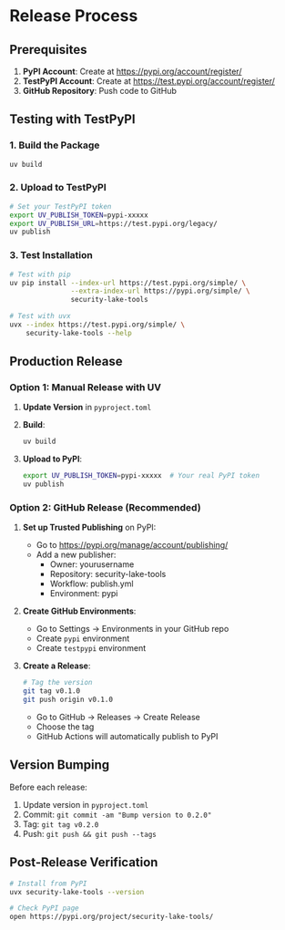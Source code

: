 # Release Process

## Prerequisites

1. **PyPI Account**: Create at <https://pypi.org/account/register/>
2. **TestPyPI Account**: Create at <https://test.pypi.org/account/register/>
3. **GitHub Repository**: Push code to GitHub

## Testing with TestPyPI

### 1. Build the Package

```bash
uv build
```

### 2. Upload to TestPyPI

```bash
# Set your TestPyPI token
export UV_PUBLISH_TOKEN=pypi-xxxxx
export UV_PUBLISH_URL=https://test.pypi.org/legacy/
uv publish
```

### 3. Test Installation

```bash
# Test with pip
uv pip install --index-url https://test.pypi.org/simple/ \
               --extra-index-url https://pypi.org/simple/ \
               security-lake-tools

# Test with uvx
uvx --index https://test.pypi.org/simple/ \
    security-lake-tools --help
```

## Production Release

### Option 1: Manual Release with UV

1. **Update Version** in `pyproject.toml`
2. **Build**:

   ```bash
   uv build
   ```

3. **Upload to PyPI**:

   ```bash
   export UV_PUBLISH_TOKEN=pypi-xxxxx  # Your real PyPI token
   uv publish
   ```

### Option 2: GitHub Release (Recommended)

1. **Set up Trusted Publishing** on PyPI:
   - Go to <https://pypi.org/manage/account/publishing/>
   - Add a new publisher:
     - Owner: yourusername
     - Repository: security-lake-tools
     - Workflow: publish.yml
     - Environment: pypi

2. **Create GitHub Environments**:
   - Go to Settings → Environments in your GitHub repo
   - Create `pypi` environment
   - Create `testpypi` environment

3. **Create a Release**:

   ```bash
   # Tag the version
   git tag v0.1.0
   git push origin v0.1.0
   ```

   - Go to GitHub → Releases → Create Release
   - Choose the tag
   - GitHub Actions will automatically publish to PyPI

## Version Bumping

Before each release:

1. Update version in `pyproject.toml`
2. Commit: `git commit -am "Bump version to 0.2.0"`
3. Tag: `git tag v0.2.0`
4. Push: `git push && git push --tags`

## Post-Release Verification

```bash
# Install from PyPI
uvx security-lake-tools --version

# Check PyPI page
open https://pypi.org/project/security-lake-tools/
```
